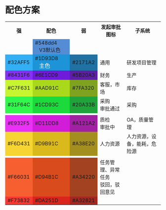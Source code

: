 # 配色方案





<table><tbody>
    <tr align="center">
        <th>强</th>
        <th>配色</th>
        <th>弱</th>
        <th>发起审批图标</th>
        <th>子系统</th>
    </tr>
    <tr>
		<td></td>
		<td bgcolor="#548dd4">#548dd4 &nbsp;&nbsp;&nbsp;V3默认色</td>
		<td></td>
		<td></td>
		<td></td>
    </tr>
    <tr>
		<td bgcolor="#32AFF5">#32AFF5</td>
		<td bgcolor="#1D93D8">#1D93D8 &nbsp;&nbsp;&nbsp;<font size="4" color="white">主色</font></td>
		<td bgcolor="#2171A2">#2171A2</td>
		<td>通用</td>
		<td>研发项目管理</td>
    </tr>
    <tr>
		<td bgcolor="#8431F6">#8431F6</td>
		<td bgcolor="#6E1CD9">#6E1CD9</td>
		<td bgcolor="#5B20A3">#5B20A3</td>
		<td>财务</td>
		<td>生产</td>
    </tr>
    <tr>
		<td bgcolor="#C7F631">#C7F631</td>
		<td bgcolor="#AAD91C">#AAD91C</td>
		<td bgcolor="#7FA320">#7FA320</td>
		<td>客服，市场</td>
		<td>库存</td>
    </tr>
    <tr>
		<td bgcolor="#31F64C">#31F64C</td>
		<td bgcolor="#1CD93C">#1CD93C</td>
		<td bgcolor="#20A33B">#20A33B</td>
		<td>采购<br/>审批通过</td>
		<td>采购</td>
    </tr>
    <tr>
		<td></td>
		<td></td>
		<td></td>
		<td></td>
		<td></td>
    </tr>
    <tr>
		<td bgcolor="#E932F5">#E932F5</td>
		<td bgcolor="#D11DD8">#D11DD8</td>
		<td bgcolor="#A121A2">#A121A2</td>
		<td>质检<br/>审批中</td>
		<td>OA，质量管理</td>
    </tr>
    <tr>
		<td bgcolor="#F6D431">#F6D431</td>
		<td bgcolor="#D9B91C">#D9B91C</td>
		<td bgcolor="#A38E20">#A38E20</td>
		<td>人力资源</td>
		<td>人力资源，设备，能耗，危险源</td>
    </tr>
    <tr>
		<td></td>
		<td></td>
		<td></td>
    </tr>
    <tr>
		<td bgcolor="#F66031">#F66031</td>
		<td bgcolor="#D94B1C">#D94B1C</td>
		<td bgcolor="#A34220">#A34220</td>
		<td>任务管理、异常任务<br/>驳回，驳回意见</td>
		<td></td>
    </tr>
    <tr>
		<td bgcolor="#F73832">#F73832</td>
		<td bgcolor="#DA251D">#DA251D</td>
		<td bgcolor="#A32821">#A32821</td>
		<td></td>
		<td></td>
    </tr>
</table>




